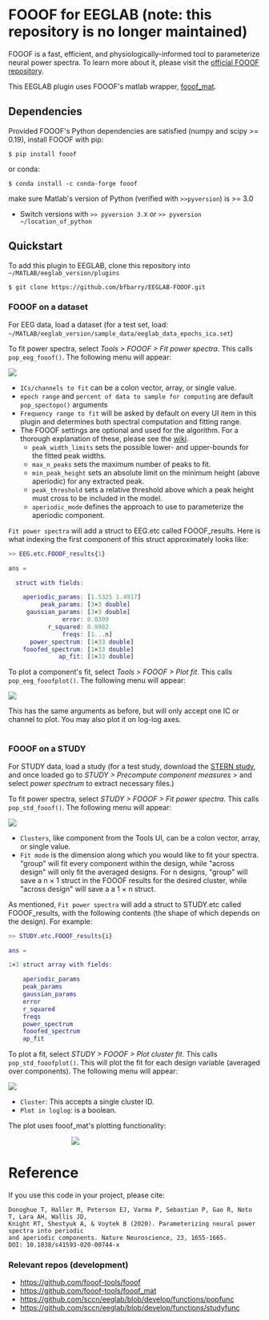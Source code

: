 # FOOOF for EEGLAB (note: this repository is no longer maintained)

FOOOF is a fast, efficient, and physiologically-informed tool to parameterize neural power spectra. To learn more about it, please visit the [official FOOOF repository](https://github.com/fooof-tools/fooof).

This EEGLAB plugin uses FOOOF's matlab wrapper, [fooof_mat](http://github.com/fooof-tools/fooof_mat).

## Dependencies
Provided FOOOF's Python dependencies are satisfied (numpy and scipy >= 0.19), install FOOOF with pip:
    
    $ pip install fooof
or conda:

    $ conda install -c conda-forge fooof


make sure Matlab's version of Python (verified with `>>pyversion`) is >= 3.0
- Switch versions with `>> pyversion 3.X` or `>> pyversion ~/location_of_python`

## Quickstart

To add this plugin to EEGLAB, clone this repository into `~/MATLAB/eeglab_version/plugins`

    $ git clone https://github.com/bfbarry/EEGLAB-FOOOF.git

### **FOOOF on a dataset**
For EEG data, load a dataset (for a test set, load: `~/MATLAB/eeglab_version/sample_data/eeglab_data_epochs_ica.set`)

To fit power spectra, select *Tools > FOOOF > Fit power spectra*. This calls `pop_eeg_fooof()`. The following menu will appear:<br>

<img src = './img/tools_menu1.png' style="display: block; 
margin-left: auto;
margin-right: auto;"/>

- `ICs/channels to fit` can be a colon vector, array, or single value.
- `epoch range` and `percent of data to sample for computing` are default `pop_spectopo()` arguments
- `Frequency range to fit` will be asked by default on every UI item in this plugin and determines both spectral computation and fitting range.
- The FOOOF settings are optional and used for the algorithm. For a thorough explanation of these, please see the [wiki](https://fooof-tools.github.io/fooof/#).
    - `peak_width_limits` sets the possible lower- and upper-bounds for the fitted peak widths.
    - `max_n_peaks` sets the maximum number of peaks to fit.
    - `min_peak_height` sets an absolute limit on the minimum height (above aperiodic) for any extracted peak.
    - `peak_threshold` sets a relative threshold above which a peak height must cross to be included in the model.
    - `aperiodic_mode` defines the approach to use to parameterize the aperiodic component.

`Fit power spectra` will add a struct to EEG.etc called FOOOF_results. Here is what indexing the first component of this struct approximately looks like:

```MATLAB
>> EEG.etc.FOOOF_results{1}

ans = 

  struct with fields:

    aperiodic_params: [1.5325 1.4917]
         peak_params: [3×3 double]
     gaussian_params: [3×3 double]
               error: 0.0309
           r_squared: 0.9982
               freqs: [1...n]
      power_spectrum: [1×33 double]
    fooofed_spectrum: [1×33 double]
              ap_fit: [1×33 double]
```

To plot a component's fit, select *Tools > FOOOF > Plot fit*. This calls `pop_eeg_fooofplot()`. The following menu will appear:<br>

<img src = './img/tools_menu2.png' style="display: block; 
margin-left: auto;
margin-right: auto;"/>

This has the same arguments as before, but will only accept one IC or channel to plot. You may also plot it on log-log axes.<br>
<br>
### **FOOOF on a STUDY**
For STUDY data, load a study (for a test study, download the [STERN study](http://sccn.ucsd.edu/eeglab/download/STUDYstern_125hz.zip), and once loaded go to *STUDY > Precompute component measures >* and select  *power spectrum* to extract necessary files.)

To fit power spectra, select *STUDY > FOOOF > Fit power spectra*. This calls `pop_std_fooof()`. The following menu will appear:<br>

<img src = './img/std_menu1.png' style="display: block; 
margin-left: auto;
margin-right: auto;"/>

- `Clusters`, like component from the Tools UI, can be a colon vector, array, or single value.
- `Fit mode` is the dimension along which you would like to fit your spectra. "group" will fit every component within the design, while "across design" will only fit the averaged designs. For n designs, "group" will save a n × 1 struct in the FOOOF results for the desired cluster, while "across design" will save a a 1 × n struct.

As mentioned, `Fit power spectra` will add a struct to STUDY.etc called FOOOF_results, with the following contents (the shape of which depends on the design). For example:
```MATLAB
>> STUDY.etc.FOOOF_results{i}

ans = 

1×3 struct array with fields:

    aperiodic_params
    peak_params
    gaussian_params
    error
    r_squared
    freqs
    power_spectrum
    fooofed_spectrum
    ap_fit
```

To plot a fit, select *STUDY > FOOOF > Plot cluster fit*. This calls `pop_std_fooofplot()`. This will plot the fit for each design variable (averaged over components). The following menu will appear:<br>

<img src = './img/std_menu2.png' style="display: block; 
margin-left: auto;
margin-right: auto;"/>

- `Cluster`: This accepts a single cluster ID.<br>
- `Plot in loglog`: is a boolean.

The plot uses fooof_mat's plotting functionality:

<img src = './img/std_plot.png' style="
max-width: 50%; 
display: block; 
margin-left: auto;
margin-right: auto;"/>


# Reference
If you use this code in your project, please cite:

    Donoghue T, Haller M, Peterson EJ, Varma P, Sebastian P, Gao R, Noto T, Lara AH, Wallis JD,
    Knight RT, Shestyuk A, & Voytek B (2020). Parameterizing neural power spectra into periodic
    and aperiodic components. Nature Neuroscience, 23, 1655-1665.
    DOI: 10.1038/s41593-020-00744-x

### Relevant repos (development)
- https://github.com/fooof-tools/fooof
- https://github.com/fooof-tools/fooof_mat
- https://github.com/sccn/eeglab/blob/develop/functions/popfunc
- https://github.com/sccn/eeglab/blob/develop/functions/studyfunc
